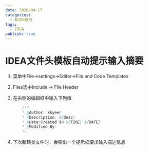 ```yaml
---
date: 2020-04-17
categories:
  - 知识&技巧
tags:
  - IDEA
publish: true
---
```


# IDEA文件头模板自动提示输入摘要

1. 菜单中File->settings->Editor->File and Code Templates
2. Files选中Include -> File Header
3. 在右侧的编辑框中输入下列值

    ```java
        /**
        * @Author: kkyeer
        * @Description: ${desc}
        * @Date:Created in ${TIME} ${DATE}
        * @Modified By:
        */
    ```

4. 下次新建类文件时，会弹出一个提示框要求输入描述信息
